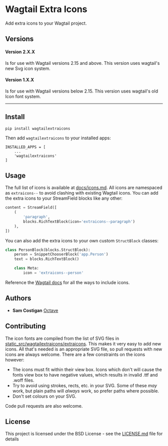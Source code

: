 # Wagtail Extra Icons

Add extra icons to your Wagtail project.

## Versions

#### Version 2.X.X
Is for use with Wagtail versions 2.15 and above. This version uses wagtail's new Svg icon system. 

#### Version 1.X.X
Is for use with Wagtail versions below 2.15. This version uses wagtail's old Icon font system. 

---

## Install

```
pip install wagtailextraicons
```

Then add `wagtailextraicons` to your installed apps:

```
INSTALLED_APPS = [
    ...
    'wagtailextraicons'
]
```

## Usage

The full list of icons is available at [docs/icons.md](https://github.com/octavenz/wagtailextraicons/blob/master/docs/icons.md). 
All icons are namespaced as `extraicons--` to avoid clashing with existing Wagtail icons. You can add the extra icons to 
your StreamField blocks like any other:

```python
content = StreamField([
    (
        'paragraph',
        blocks.RichTextBlock(icon='extraicons--paragraph')
    ),
])
```

You can also add the extra icons to your own custom `StructBlock` classes:

```python
class PersonBlock(blocks.StructBlock):
    person = SnippetChooserBlock('app.Person')
    text = blocks.RichTextBlock()

    class Meta:
        icon = 'extraicons--person'
```

Reference the [Wagtail docs](http://docs.wagtail.io/en/latest/topics/streamfield.html) for all the ways to include icons.  

## Authors

* **Sam Costigan** [Octave](https://github.com/octavenz)

## Contributing

The icon fonts are compiled from the list of SVG files in [static_src/wagtailextraicons/extraicons](https://github.com/octavenz/wagtailextraicons/tree/master/wagtailextraicons/static_src/wagtailextraicons/extraicons).
This makes it very easy to add new icons. All that's needed is an appropriate SVG file, so pull requests with new icons
are always welcome. There are a few constraints on the icons however:

* The icons must fit within their view box. Icons which don't will cause the fonts view box to have negative values,
which results in invalid .ttf and .woff files.
* Try to avoid using strokes, rects, etc. in your SVG. Some of these *may* work, but plain paths will *always* work, 
so prefer paths where possible.
* Don't set colours on your SVG.

Code pull requests are also welcome.

## License

This project is licensed under the BSD License - see the [LICENSE.md](LICENSE.md) file for details
